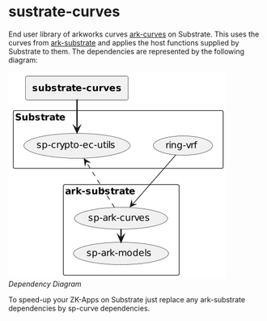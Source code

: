 # sustrate-curves

End user library of arkworks curves [ark-curves](https://github.com/arkworks-rs/curves) on Substrate. This uses the curves from [ark-substrate](https://github.com/paritytech/ark-substrate) and applies the host functions supplied by Substrate to them. The dependencies are represented by the following diagram:

![](diagram-dependencies.png)
*Dependency Diagram*

To speed-up your ZK-Apps on Substrate just replace any ark-substrate dependencies by sp-curve dependencies.

